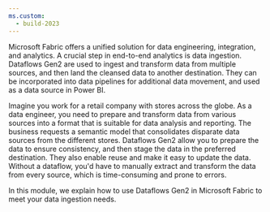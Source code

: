 ```yaml
---
ms.custom:
  - build-2023
---
```

Microsoft Fabric offers a unified solution for data engineering, integration, and analytics. A crucial step in end-to-end analytics is data ingestion. Dataflows Gen2 are used to ingest and transform data from multiple sources, and then land the cleansed data to another destination. They can be incorporated into data pipelines for additional data movement, and used as a data source in Power BI.

Imagine you work for a retail company with stores across the globe. As a data engineer, you need to prepare and transform data from various sources into a format that is suitable for data analysis and reporting. The business requests a semantic model that consolidates disparate data sources from the different stores. Dataflows Gen2 allow you to prepare the data to ensure consistency, and then stage the data in the preferred destination. They also enable reuse and make it easy to update the data. Without a dataflow, you'd have to manually extract and transform the data from every source, which is time-consuming and prone to errors.

In this module, we explain how to use Dataflows Gen2 in Microsoft Fabric to meet your data ingestion needs.
